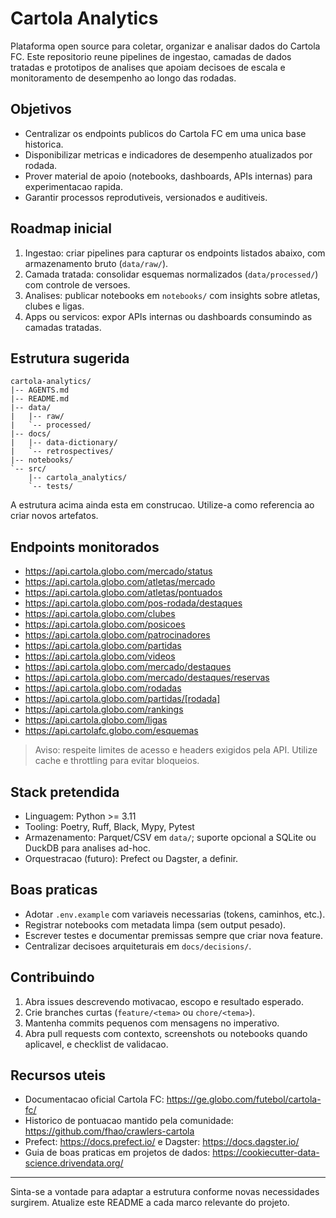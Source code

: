 # Cartola Analytics

Plataforma open source para coletar, organizar e analisar dados do Cartola FC. Este repositorio reune pipelines de ingestao, camadas de dados tratadas e prototipos de analises que apoiam decisoes de escala e monitoramento de desempenho ao longo das rodadas.

## Objetivos
- Centralizar os endpoints publicos do Cartola FC em uma unica base historica.
- Disponibilizar metricas e indicadores de desempenho atualizados por rodada.
- Prover material de apoio (notebooks, dashboards, APIs internas) para experimentacao rapida.
- Garantir processos reprodutiveis, versionados e auditiveis.

## Roadmap inicial
1. Ingestao: criar pipelines para capturar os endpoints listados abaixo, com armazenamento bruto (`data/raw/`).
2. Camada tratada: consolidar esquemas normalizados (`data/processed/`) com controle de versoes.
3. Analises: publicar notebooks em `notebooks/` com insights sobre atletas, clubes e ligas.
4. Apps ou servicos: expor APIs internas ou dashboards consumindo as camadas tratadas.

## Estrutura sugerida
```
cartola-analytics/
|-- AGENTS.md
|-- README.md
|-- data/
|   |-- raw/
|   `-- processed/
|-- docs/
|   |-- data-dictionary/
|   `-- retrospectives/
|-- notebooks/
`-- src/
    |-- cartola_analytics/
    `-- tests/
```
A estrutura acima ainda esta em construcao. Utilize-a como referencia ao criar novos artefatos.

## Endpoints monitorados
- https://api.cartola.globo.com/mercado/status
- https://api.cartola.globo.com/atletas/mercado
- https://api.cartola.globo.com/atletas/pontuados
- https://api.cartola.globo.com/pos-rodada/destaques
- https://api.cartola.globo.com/clubes
- https://api.cartola.globo.com/posicoes
- https://api.cartola.globo.com/patrocinadores
- https://api.cartola.globo.com/partidas
- https://api.cartola.globo.com/videos
- https://api.cartola.globo.com/mercado/destaques
- https://api.cartola.globo.com/mercado/destaques/reservas
- https://api.cartola.globo.com/rodadas
- https://api.cartola.globo.com/partidas/[rodada]
- https://api.cartola.globo.com/rankings
- https://api.cartola.globo.com/ligas
- https://api.cartolafc.globo.com/esquemas

> Aviso: respeite limites de acesso e headers exigidos pela API. Utilize cache e throttling para evitar bloqueios.

## Stack pretendida
- Linguagem: Python >= 3.11
- Tooling: Poetry, Ruff, Black, Mypy, Pytest
- Armazenamento: Parquet/CSV em `data/`; suporte opcional a SQLite ou DuckDB para analises ad-hoc.
- Orquestracao (futuro): Prefect ou Dagster, a definir.

## Boas praticas
- Adotar `.env.example` com variaveis necessarias (tokens, caminhos, etc.).
- Registrar notebooks com metadata limpa (sem output pesado).
- Escrever testes e documentar premissas sempre que criar nova feature.
- Centralizar decisoes arquiteturais em `docs/decisions/`.

## Contribuindo
1. Abra issues descrevendo motivacao, escopo e resultado esperado.
2. Crie branches curtas (`feature/<tema>` ou `chore/<tema>`).
3. Mantenha commits pequenos com mensagens no imperativo.
4. Abra pull requests com contexto, screenshots ou notebooks quando aplicavel, e checklist de validacao.

## Recursos uteis
- Documentacao oficial Cartola FC: https://ge.globo.com/futebol/cartola-fc/
- Historico de pontuacao mantido pela comunidade: https://github.com/fhao/crawlers-cartola
- Prefect: https://docs.prefect.io/ e Dagster: https://docs.dagster.io/
- Guia de boas praticas em projetos de dados: https://cookiecutter-data-science.drivendata.org/

---
Sinta-se a vontade para adaptar a estrutura conforme novas necessidades surgirem. Atualize este README a cada marco relevante do projeto.
